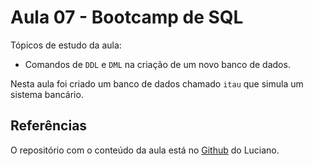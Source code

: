 # Aula 07 - Bootcamp de SQL

Tópicos de estudo da aula:
- Comandos de `DDL` e `DML` na criação de um novo banco de dados.

Nesta aula foi criado um banco de dados chamado `itau` que simula um sistema bancário.

## Referências

O repositório com o conteúdo da aula está no [Github](https://github.com/lvgalvao/data-engineering-roadmap/tree/main/Bootcamp%20-%20SQL%20e%20Analytics/Aula-07) do Luciano.
